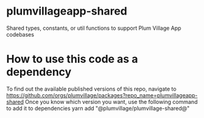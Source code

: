 # plumvillageapp-shared
Shared types, constants, or util functions to support Plum Village App codebases

# How to use this code as a dependency
To find out the available published versions of this repo, navigate to https://github.com/orgs/plumvillage/packages?repo_name=plumvillageapp-shared
Once you know which version you want, use the following command to add it to dependencies yarn add "@plumvillage/plumvillage-shared@<replace-this-with-version>" 